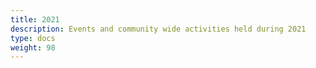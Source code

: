 ```yaml
---
title: 2021
description: Events and community wide activities held during 2021
type: docs
weight: 98
---
```

